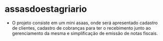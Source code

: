 # assasdoestagriario
- O projeto consiste em um mini asaas, onde será apresentado cadastro de clientes, cadastro de cobranças para ter o recebimento junto ao gerenciamento da mesma e simplificação de emissão de notas fiscais.
    
